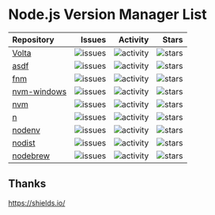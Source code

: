 # Node.js Version Manager List

| Repository | Issues | Activity | Stars |
| :--- | ---: | ---: | ---: |
| [Volta](https://github.com/volta-cli/volta) | ![issues](https://img.shields.io/github/issues/volta-cli/volta.svg) | ![activity](https://img.shields.io/github/commit-activity/y/volta-cli/volta.svg) | ![stars](https://img.shields.io/github/stars/volta-cli/volta?style=social) |
| [asdf](https://github.com/asdf-vm/asdf) | ![issues](https://img.shields.io/github/issues/asdf-vm/asdf.svg) | ![activity](https://img.shields.io/github/commit-activity/y/asdf-vm/asdf.svg) | ![stars](https://img.shields.io/github/stars/asdf-vm/asdf?style=social) |
| [fnm](https://github.com/Schniz/fnm) | ![issues](https://img.shields.io/github/issues/Schniz/fnm.svg) | ![activity](https://img.shields.io/github/commit-activity/y/Schniz/fnm.svg) | ![stars](https://img.shields.io/github/stars/Schniz/fnm?style=social) |
| [nvm-windows](https://github.com/coreybutler/nvm-windows) | ![issues](https://img.shields.io/github/issues/coreybutler/nvm-windows.svg) | ![activity](https://img.shields.io/github/commit-activity/y/coreybutler/nvm-windows.svg) | ![stars](https://img.shields.io/github/stars/coreybutler/nvm-windows?style=social) |
| [nvm](https://github.com/nvm-sh/nvm) | ![issues](https://img.shields.io/github/issues/nvm-sh/nvm.svg) | ![activity](https://img.shields.io/github/commit-activity/y/nvm-sh/nvm.svg) | ![stars](https://img.shields.io/github/stars/nvm-sh/nvm?style=social) |
| [n](https://github.com/tj/n) | ![issues](https://img.shields.io/github/issues/tj/n.svg) | ![activity](https://img.shields.io/github/commit-activity/y/tj/n.svg) | ![stars](https://img.shields.io/github/stars/tj/n?style=social) |
| [nodenv](https://github.com/nodenv/nodenv) | ![issues](https://img.shields.io/github/issues/nodenv/nodenv.svg) | ![activity](https://img.shields.io/github/commit-activity/y/nodenv/nodenv.svg) | ![stars](https://img.shields.io/github/stars/nodenv/nodenv?style=social) |
| [nodist](https://github.com/nullivex/nodist) | ![issues](https://img.shields.io/github/issues/nullivex/nodist.svg) | ![activity](https://img.shields.io/github/commit-activity/y/nullivex/nodist.svg) | ![stars](https://img.shields.io/github/stars/nullivex/nodist?style=social) |
| [nodebrew](https://github.com/hokaccha/nodebrew) | ![issues](https://img.shields.io/github/issues/hokaccha/nodebrew.svg) | ![activity](https://img.shields.io/github/commit-activity/y/hokaccha/nodebrew.svg) | ![stars](https://img.shields.io/github/stars/hokaccha/nodebrew?style=social) |

## Thanks

https://shields.io/
